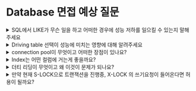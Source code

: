 # Database 면접 예상 질문

<details>
<summary>SQL에서 LIKE가 무슨 일을 하고 어떠한 경우에 성능 저하를 일으킬 수 있는지 말해주세요</summary>

<br>

- LIKE 는 문자열 데이터에서 문자열 패턴 매칭에 사용되는 키워드입니다.
- 와일드카드라는 특수 문자와 함께 사용되는데 % 기호는 0개 이상의 모든 문자, _는 1개의 단일 문자를 의미합니다.
- LIKE는 %가 패턴의 가장 앞부분에 있는 경우 INDEX 사용이 제한되어 전체 테이블 스캔이 발생해 성능 저하를 일으킬 수 있습니다.

    <details>
    <summary>꼬리질문 : 그렇다면 LIKE의 성능 개선 방법에는 어떤 것이 있는지 알려주세요</summary>
    
    <br>

    - 첫번째 방법으로는 패턴 앞에 %를 피해 index가 효율적으로 사용되게 하는 것입니다.
    - 두번째 방법으로는 패턴 앞에 %가 반드시 필요한 경우 Full Text INDEX나 전문 검색 엔진을 활용하는 것입니다.
    
    </details>
</details>



<details>
<summary>Driving table 선택이 성능에 미치는 영향에 대해 알려주세요</summary>

<br>

- Driving table은 join시 먼저 access되는 테이블이고 Driven table은 Driving table로부터 값을 받아 나중에 access되는 테이블입니다. 
- Driving table의 행 수만큼 반복적으로 Driven table을 조회하기 때문에 행 수가 적고, 조건으로 걸러질 가능성이 높은 테이블을 Driving table로 삼는 것이 효율적입니다.
- 데이터 많은 테이블이 Driving table 되면 반복 조회 횟수 많아져 느려질 수 있습니다.
- 데이터 적은 테이블이 Driving table 되면 반복 조회가 적어져 빨라질 수 있습니다.

    <details>
    <summary>꼬리질문 : index는 Driven, Driving 둘 중 어떤 테이블에 있는게 좋은가요?</summary>
    
    <br>

    - Driven table에 Index가 있는 것이 성능적으로 좋습니다.
    - Index가 있다면 Driven table을 순회하지 않고 빨리 찾을 수 있어서 Driven table 조인 컬럼에 Index 있을 때 성능 좋습니다.
    - Driving table은 일반적으로 한번만 full scan하기 때문에 Driving table에는 있으면 좋지만 없어도 상관 없습니다.

    
    </details>
</details>



<details>
<summary>connection pool이 무엇이고 어떠한 장점이 있나요?</summary>

<br>

- connection pool이란 Connection 객체를 Application 실행 시 미리 일정 수만큼 생성 후 pool에 저장해두고, 필요할 때마다 Connection 할당받아 사용한 뒤 반환하는 기법입니다.
- 장점으로는
- 매번 Connection 생성, 종료에 드는 overhead를 줄여 성능이 향상됩니다.
- 또 동시에 연결되는 Connection 수를 제한해 DB 서버에 과도한 부하 방지할 수 있습니다.
- 마지막으로 Connection 관리를 중앙 집중화해 Connection 누수 및 자원 고갈 문제 방지해 안전성을 향상 시킬 수 있습니다.

    <details>
    <summary>꼬리질문 : connection pool에서 발생 가능한 문제는 어떤 문제가 있나요?</summary>
    
    <br>

    - Connection Pool에 미리 생성된 Connection 수가 Application 동시 요청량보다 부족한 경우 Connection 수 부족으로 인한 대기 시간 증가할 수 있습니다.
    - Connection Pool 크기 너무 크게 설정해 Thread Pool 크기와 Connection Pool 크기 사이 불균형 발생해 connection이 놀고 있거나 Thread 증가로 많은 Context switching 발생할 수 있습니다.
    - Application이 마지막에 Connection 적절히 반환하지 않으면 Connection 누수가 발생해 Pool이 고갈될 수 있습니다.
    - DB 서버가 Connection 끊었는데 Connection Pool은 아직 살아있다고 인식해 죽은 Connection 사용해 쿼리 실행 시 오류가 발생 가능합니다.

    
    </details>
</details>



<details>
<summary>Index는 어떤 컬럼에 거는게 좋을까요?</summary>

<br>

- 카디널리티가 높은 컬럼
- 실제 작업에서 많이 활용되는 컬럼
- INSERT, UPDATE, DELETE가 자주 발생하지 않는 컬럼
- Primary key, 되도록 작은 데이터 타입 가지는 컬럼에 거는 것이 좋습니다.

    <details>
    <summary>꼬리질문 : Index가 적용이 안되는 경우에는 어떠한 경우가 있나요?</summary>
    
    <br>

    - 첫번째로 Index가 설정된 컬럼을 WHERE절 조건으로 걸지 않으면 Index가 적용되지 않고 Full Table Scan이 발생합니다.
    - 두번째로 인덱스 컬럼에 함수를 적용하거나 연산이 들어가면 인덱스가 무시됩니다.
    - 세번째로 LIKE 연산자에서 %가 앞에 위치하는 경우 인덱스가 적용되지 않습니다.
    - 마지막으로 인덱스 컬럼의 데이터 타입과 다른 타입과 비교할 경우 인덱스가 적용되지 않습니다.

    
    </details>
</details>



<details>
<summary>더티 리딩이 무엇이고 왜 이것이 문제가 되나요?</summary>

<br>

- 커밋되지 않은 데이터를 다른 트랜잭션이 읽는 현상입니다. 롤백 시 잘못된 데이터를 참조하게 되어 데이터 일관성이 깨집니다.

    <details>
    <summary>꼬리질문 : 더티 리딩을 방지하기 위해선 어떻게 해야하나요?</summary>
    
    <br>

    - READ COMMITTED 이상의 격리 수준을 사용하거나, 잠금(Lock)으로 커밋 전 데이터 접근을 막습니다.
    
    </details>
</details>



<details>
<summary>만약 현재 S-LOCK으로 트랜잭션을 진행중, X-LOCK 의 쓰기요청이 들어온다면 허용이 될까요?</summary>

<br>

- 허용되지 않습니다. S-LOCK은 읽기 전용이기 때문에 쓰기(X-LOCK) 요청은 대기 상태에 들어갑니다.

    <details>
    <summary>꼬리질문 : 낙관적 LOCK 과 비관적 LOCK에 대해 설명이 가능한가요?</summary>
    
    <br>

    - 낙관적은 충돌이 드물다고 가정하고 커밋 시점에 검증, 비관적은 처음부터 락을 걸어 충돌을 방지합니다.
    </details>
</details>
